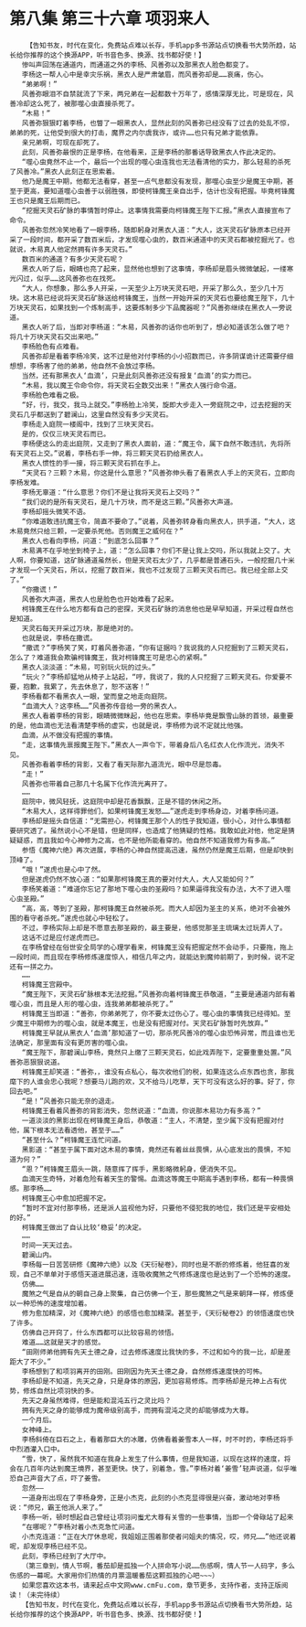 # 第八集 第三十六章 项羽来人
        【告知书友，时代在变化，免费站点难以长存，手机app多书源站点切换看书大势所趋，站长给你推荐的这个换源APP，听书音色多、换源、找书都好使！】
       惨叫声回荡在通道内，而通道之外的李杨、风善弥以及那黑衣人脸色都变了。
       李杨这一帮人心中是幸灾乐祸，黑衣人是严肃皱眉，而风善弥却是……哀痛，伤心。
       “弟弟啊！”
       风善弥眼泪不自禁就流了下来，两兄弟在一起都数十万年了，感情深厚无比，可是现在，风善冷却这么死了，被那噬心虫直接杀死了。
       “木易！”
       风善弥狠狠盯着李杨，也瞥了一眼黑衣人，显然此刻的风善弥已经没有了过去的处乱不惊，弟弟的死，让他受到很大的打击，魔界之内尔虞我诈，或许……也只有兄弟才能依靠。
       亲兄弟啊，可现在却死了。
       此刻，风善弥最恨的正是李杨，在他看来，正是李杨的那番话导致黑衣人作此决定的。
       “噬心虫竟然不止一个，最后一个出现的噬心虫连我也无法看清他的实力，那么轻易的杀死了风善冷。”黑衣人此刻正在思索着。
       他乃是魔王中期，他都无法看穿，甚至一点气息都没有发现，那噬心虫至少是魔王中期，甚至于更高，要知道噬心虫善于以弱胜强，即使柯锋魔王亲自出手，估计也没有把握。毕竟柯锋魔王也只是魔王后期而已。
       “挖掘天灵石矿脉的事情暂时停止。这事情我需要向柯锋魔王陛下汇报。”黑衣人直接宣布了命令。
       风善弥忽然冷笑地看了一眼李杨，随即躬身对黑衣人道：“大人，这天灵石矿脉原本已经开采了一段时间，都开采了数百米后，才发现噬心虫的，数百米通道中的天灵石都被挖掘光了。也就说，木易真人他定然拥有许多天灵石。”
       数百米的通道？有多少天灵石呢？
       黑衣人听了后，眼睛也亮了起来，显然他也想到了这事情，李杨却是眉头微微皱起，一缕寒光闪过，似乎……这风善弥也在找死。
       “大人，你想象，那么多人开采，一天至少上万块天灵石吧，开采了那么久，至少几十万块。这木易已经说将天灵石矿脉送给柯锋魔王，当然一开始开采的天灵石也要给魔王陛下，几十万块天灵石，如果找到一个炼制高手，这要炼制多少下品魔器呢？”风善弥继续在黑衣人一旁说道。
       黑衣人听了后，当即对李杨道：“木易，风善弥的话你也听到了，想必知道该怎么做了吧？将几十万块天灵石交出来吧。”
       李杨脸色有点难看。
       风善弥却是看着李杨冷笑，这不过是他对付李杨的小小招数而已，许多阴谋诡计还需要仔细想想，李杨害了他的弟弟，他自然不会放过李杨。
       当然，还有那黑衣人‘血滴’，只是此刻风善弥还没有报复‘血滴’的实力而已。
       “木易，我以魔王令命令你，将天灵石全数交出来！”黑衣人强行命令道。
       李杨脸色难看之极。
       “好，行，我交，我马上就交。”李杨脸上冷笑，旋即大步走入一旁庭院之中，过去挖掘的天灵石几乎都送到了碧澜山，这里自然没有多少天灵石。
       李杨走入庭院一楼阁中，找到了三块天灵石。
       是的，仅仅三块天灵石而已。
       李杨便这么的走出庭院，又走到了黑衣人面前，道：“魔王令，属下自然不敢违抗，先将所有天灵石上交。”说着，李杨右手一伸，将三颗天灵石扔给黑衣人。
       黑衣人惯性的手一接，将三颗天灵石抓在手上。
       “天灵石？三颗？木易，你这是什么意思？”风善弥伸头看了看黑衣人手上的天灵石，立即向李杨发难。
       李杨无辜道：“什么意思？你们不是让我将天灵石上交吗？”
       “我们说的是所有天灵石，是几十万块，而不是这三颗。”风善弥大声道。
       李杨却摇头微笑不语。
       “你难道敢违抗魔王令，简直不要命了。”说着，风善弥转身看向黑衣人，拱手道，“大人，这木易竟然只给三颗，一定要杀死他。否则魔王之威何在？”
       黑衣人也看向李杨，问道：“到底怎么回事？”
       木易满不在乎地坐到椅子上，道：“怎么回事？你们不是让我上交吗，所以我就上交了。大人啊，你要知道，这矿脉通道虽然长，但是天灵石太少了，几乎都是普通石头，一般挖掘几十米才发现一个天灵石，所以，挖掘了数百米，我也不过发现了三颗天灵石而已。我已经全部上交了。”
       “你撒谎！”
       风善弥大声道，黑衣人也是脸色也开始难看了起来。
       柯锋魔王在什么地方都有自己的密探，天灵石矿脉的消息他也是早早知道，开采过程自然也是知道。
       天灵石每天开采过万块，那是绝对的。
       也就是说，李杨在撒谎。
       “撒谎？”李杨笑了笑，盯着风善弥道，“你有证据吗？我说我的人只挖掘到了三颗天灵石，怎么了？难道我会欺骗柯锋魔王，我对柯锋魔王可是忠心的紧啊。”
       黑衣人淡淡道：“木易，可别玩火玩的过头。”
       “玩火？”李杨却猛地从椅子上站起，“哼，我说了，我的人只挖掘了三颗天灵石。你爱要不要，抱歉，我累了，先去休息了，恕不送客！”
       李杨看都不看黑衣人一眼，堂而皇之地走向庭院。
       “血滴大人？这李杨……”风善弥传音给一旁的黑衣人。
       黑衣人看着李杨的背影，眼睛微微眯起，他也在思索。李杨毕竟是飘雪山脉的首领，最重要的是，他血滴也无法看清楚李杨的虚实，也就是说，李杨修为说不定就比他强。
       血滴，从不做没有把握的事情。
       “走，这事情先禀报魔王陛下。”黑衣人一声令下，带着身后八名红衣人化作流光，消失不见。
       风善弥看着李杨的背影，又看了看天际那九道流光，眼中尽是怨毒。
       “走！”
       风善弥也带着自己那几十名属下化作流光离开了。
       ……
       庭院中，微风轻抚，这庭院中却是花香飘飘，正是不错的休闲之所。
       “木易大人，这样得罪他们，如果柯锋魔王发怒……”遂虎走到李杨身边，对着李杨问道。
       李杨却是摇头自信道：“无需担心，柯锋魔王那个人的性子我知道，很小心，对什么事情都要研究透了。虽然说小心不是错，但是同样，也造成了他猜疑的性格。我敢如此对他，他定是猜疑疑惑，而且我如今心神修为之高，也不是他所能看穿的。他自然不知道我修为有多高。”
       参悟《魔神六绝》再次进展，李杨的心神自然提高迅速，虽然仍然是魔王后期，但是却快到顶峰了。
       “哦！”遂虎也是心中了然。
       但是遂虎仍然不放心道：“如果那柯锋魔王真的要对付大人，大人又能如何？”
       李杨笑着道：“难道你忘记了那地下噬心虫的圣殿吗？如果逼得我没有办法，大不了进入噬心虫圣殿。”
       “高，高，等到了圣殿，那柯锋魔王自然被杀死。而大人却因为圣主的关系，绝对不会被外围的看守者杀死。”遂虎也就心中轻松了。
       不过，李杨实际上却是不愿意去那圣殿的，最主要是，他感觉那圣主琉璃太过玩弄人了。
       这话不过是应付遂虎而已。
       在李杨曾经在俗世安全局学的心理学看来，柯锋魔王没有把握定然不会动手，只要拖，拖上一段时间，而且现在李杨修炼速度惊人，相信几年之内，就能达到魔帅前期了，到时候，说不定还有一拼之力。
       ……
       柯锋魔王宫殿中。
       “魔王陛下，天灵石矿脉根本无法挖掘。”风善弥向着柯锋魔王恭敬道，“主要是通道内部有着噬心虫，而且是人形的噬心虫，连我弟弟都被杀死了。”
       柯锋魔王当即道：“善弥，你弟弟死了，你不要太过伤心了。噬心虫的事情我已经得知。至少魔王中期修为的噬心虫，就是本魔王，也是没有把握对付。天灵石矿脉暂时先放弃。”
       柯锋魔王早就从黑衣人‘血滴’那知道了一切，那杀死风善冷的噬心虫恐怖异常，而且谁也无法确定，那里面有没有更厉害的噬心虫。
       “魔王陛下，那碧澜山李杨，竟然只上缴了三颗天灵石，如此戏弄陛下，定要重重处置。”风善弥恶狠狠说道。
       柯锋魔王却笑道：“善弥，，谁没有点私心，每次收他们的税，如果连这么点东西也贪，那我麾下的人谁会忠心我呢？想要马儿跑的欢，又不给马儿吃草，天下可没有这么好的事。好了，你回去吧。”
       “是！”风善弥只能无奈的退走。
       柯锋魔王看着风善弥的背影消失，忽然说道：“血滴，你说那木易功力有多高？”
       一道淡淡的黑影出现在柯锋魔王身后，恭敬道：“主人，不清楚，至少属下没有把握对付他，属下根本无法看透他，甚至于……”
       “甚至什么？”柯锋魔王连忙问道。
       黑影道：“甚至于属下面对这木易的事情，竟然还有着丝丝畏惧，从心底发出的畏惧，不知道为何？”
       “恩？”柯锋魔王眉头一跳，随意挥了挥手，黑影略微躬身，便消失不见。
       血滴天生奇特，对着危险有着天生的警惕。血滴这等魔王中期高手遇到李杨，都有一种畏惧感。那李杨……
       柯锋魔王心中愈加把握不定。
       “暂时不宜对付那李杨，还是派人监视他为好，只要他不侵犯我的地位，我们还是平安相处的好。”
       柯锋魔王做出了自认比较‘稳妥’的决定。
       ……
       时间一天天过去。
       碧澜山内。
       李杨每一日苦苦研修《魔神六绝》以及《天衍秘卷》，同时也是不断的修炼着，他狂喜的发现，自己不单单对于感悟天道进展迅速，连吸收魔煞之气修炼速度也是达到了一个恐怖的速度。
       仿佛……
       魔煞之气是自从的朝自己身上聚集，自己仿佛一个王，那些魔煞之气是来朝拜一样，修炼便以一种恐怖的速度增加着。
       修为愈加精深，对《魔神六绝》的感悟也愈加精深。甚至于，《天衍秘卷2》的领悟速度也快了许多。
       仿佛自己开窍了，什么东西都可以比较容易的领悟。
       难道……这就是天才的感觉。
       “田刚师弟他拥有先天土德之身，过去修炼速度比我快的多，不过和如今的我一比，却是差距大了不少。”
       李杨想到了和项羽离开的田刚。田刚因为先天土德之身，自然修炼速度快的可怖。
       李杨却是不知道，先天之身，只是身体的原因，更加容易修炼。而李杨却是元神上占有优势，修炼自然比项羽快的多。
       先天之身虽然难得，但是能和混沌五行之灵比吗？
       拥有先天之身的能够成为魔帝级别高手，而拥有混沌之灵的却能够成为大尊。
       一个月后。
       女神峰上。
       李杨斜倚在巨石之上，看着那巨大的冰雕，仿佛看着姜雪本人一样，时不时的，李杨还将手中烈酒灌入口中。
       “雪，快了，虽然我不知道在我身上发生了什么事情，但是我知道，以现在这样的速度，将会在几百年内达到魔王境界，甚至更快。快了，别着急，雪。”李杨对着‘姜雪’轻声说道，似乎唯恐自己声音大了点，吓了姜雪。
       忽然——
       一道身形出现在了李杨身旁，正是小杰克，此刻的小杰克显得很是兴奋，激动地对李杨说：“师兄，霸王他派人来了。”
       李杨一听，顿时想起自己曾经让项羽问蚩尤大尊有关雪的一些事情，当即一个骨碌站了起来
       “在哪呢？”李杨对着小杰克急忙问道。
       小杰克连道：“正在大厅休息呢，我姐姐正围着那使者问姐夫的情况，哎，师兄……”他还说着呢，却发现李杨已经不见。
       此刻，李杨已经到了大厅中。
       （第三章到，情人节啊，番茄却是孤独一个人拼命写小说……伤感啊，情人节一人码字，多么伤感的一幕呢。大家用你们热情的月票温暖番茄这颗孤独的心吧~~~）
       如果您喜欢这本书，请来起点中文网www.cmFu.com，章节更多，支持作者，支持正版阅读！（未完待续）
       【告知书友，时代在变化，免费站点难以长存，手机app多书源站点切换看书大势所趋，站长给你推荐的这个换源APP，听书音色多、换源、找书都好使！】